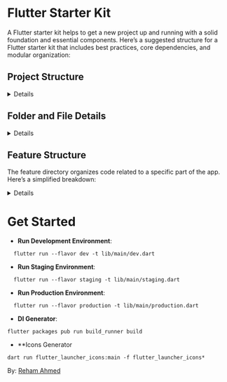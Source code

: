 
# Flutter Starter Kit  

A Flutter starter kit helps to get a new project up and running with a solid foundation and essential components. Here’s a suggested structure for a Flutter starter kit that includes best practices, core dependencies, and modular organization:


## Project Structure

<details>   
   
```plaintext
├── lib/
│ ├── app/
│ │ ├── analytics/
│ │ ├── crashlytics/
│ │ ├── settings/
│ │ ├── app.dart
│ │ └── imports.dart
│ │
│ ├── main/
│ │ ├── _init.dart
│ │ ├── dev.dart
│ │ ├── production.dart
│ │ └── staging.dart
│ │
│ ├── src/
│ │ ├── common/
│ │ │ ├── _di/
│ │ │ ├── constants/
│ │ │ ├── data/
│ │ │ ├── enums/
│ │ │ ├── exceptions/
│ │ │ ├── extensions/
│ │ │ ├── localization/
│ │ │ ├── styles/
│ │ │ ├── utils/
│ │ │ └── widgets/
│ │ ├── features/
│ │ │ └── features.dart
│   │── screens/
│   │ └── screens.dart
```
</details>

## Folder and File Details
<details>
   
#### 1. `lib/app/`
   - **This folder contains the core components of the application.**
   - **`analytics/` and `crashlytics/`:** Store the code related to data analytics and crash reporting here.
   - **`settings/`:** Contains the general application settings.
   - **`app.dart`:** Main app file.
   - **`imports.dart`:** A file that includes the essential imports used across the application.

#### 2. `lib/main/`
   - **Contains the entry point files for different environments of the application.**
   - **`_init.dart`:** Contains the shared initialization across all environments.
   - **`dev.dart`, `production.dart`, `staging.dart`:** Files with specific configurations for development, production, and staging environments.

#### 3. `lib/src/`
   - **This folder contains most of the application's components.**
   
   - **`common/`:**
     - **`_di/`:** Dependency Injection management.
     - **`constants/`:** Stores general constants.
     - **`data/`:** Manages the application's data, such as data sources.
     - **`enums/`**: Holds enums used across the app.
     - **`exceptions/`**: Custom exception classes and handlers.
     - **`extensions/`**: Dart extensions to simplify code.
     - **`localization/`**: Localization setup and management
     - **`styles/`:** Manages visual styles and themes.
     - **`utils/`:** General utilities and helper functions.
     - **`widgets/`:** A collection of reusable UI components such as buttons, icons, text fields, etc.

   - **`features/`:**
     - **This folder contains the main features of the application.**
     - **`features.dart`:** Contains aggregated imports for the application's features.

   - **`screens/`:**
     - **This folder contains the various screens of the application.**
     - **`screens.dart`:** Contains aggregated imports for the screens.

</details>

## Feature Structure
The feature directory organizes code related to a specific part of the app. Here’s a simplified breakdown:
<details>
- **`features/your_feature/`**:
  The main directory for the feature.

- **`features/your_feature/application/`**:
  Contains business logic and services for the feature.
  - **`services/`**:
    - **`service_name.dart`**: is used to manage business logic and operations independently from data access and UI components

- **`features/your_feature/data/`**:
  Manages data-related tasks for the feature.
  - **`repositories/`**:
    - **`repository_name.dart`**: Handles data storage and retrieval.
  - **`source/`**:
    - **`local/`**: For local data sources (e.g., databases).
    - **`remote/`**: For remote data sources (e.g., APIs).

- **`features/your_feature/domain/`**:
  Defines core business logic and data models.
  - **`entities/`**: Contains data models or value objects.
  - **`i_repositories/`**: Interfaces for repositories.
  - **`params/`**: Parameters used in business logic.

- **`features/your_feature/presentation/`**:
  Manages the user interface and state.
  - **`cubit/`**: State management logic.
  - **`widgets/`**: UI components 

### Summary

- **`application/`**: Business logic and services.
- **`data/`**: Data handling (local and remote).
- **`domain/`**: Core business logic and models.
- **`presentation/`**: User interface and state management.
</details>

# Get Started
- **Run Development Environment**:
```shell
  flutter run --flavor dev -t lib/main/dev.dart
```
- **Run Staging Environment**:
```shell
  flutter run --flavor staging -t lib/main/staging.dart
```
- **Run Production Environment**:
```shell
  flutter run --flavor production -t lib/main/production.dart
```
- **DI Generator**:
```shell
flutter packages pub run build_runner build
```
- **Icons Generator
```shell
dart run flutter_launcher_icons:main -f flutter_launcher_icons*
```

<!-- dart run flutter_launcher_icons:main -f flutter_launcher_icons* -->



By: [Reham Ahmed](https://www.linkedin.com/in/rehamahmedibrahim/)

